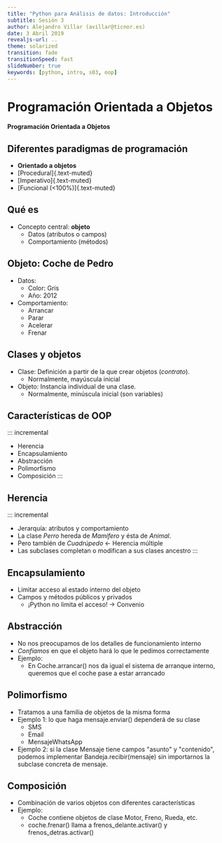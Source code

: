 ```yaml
---
title: "Python para Análisis de datos: Introducción"
subtitle: Sesión 3
author: Alejandro Villar (avillar@ticnor.es)
date: 3 Abril 2019
revealjs-url: ..
theme: solarized
transition: fade
transitionSpeed: fast
slideNumber: true
keywords: [python, intro, s03, oop]
---
```


# Programación Orientada a Objetos
#### Programación Orientada a Objetos

## Diferentes paradigmas de programación

- **Orientado a objetos**
- [Procedural]{.text-muted}
- [Imperativo]{.text-muted}
- [Funcional (<100%)]{.text-muted}

## Qué es

- Concepto central: **objeto**
    - Datos (atributos o campos)
    - Comportamiento (métodos)

## Objeto: Coche de Pedro

- Datos:
    - Color: Gris
    - Año: 2012
- Comportamiento:
    - Arrancar
    - Parar
    - Acelerar
    - Frenar

## Clases y objetos

- Clase: Definición a partir de la que crear objetos (*contrato*).
    - Normalmente, mayúscula inicial
- Objeto: Instancia individual de una clase.
    - Normalmente, minúscula inicial (son variables)

## Características de OOP

::: incremental
- Herencia
- Encapsulamiento
- Abstracción
- Polimorfismo
- Composición
:::

## Herencia

::: incremental
- Jerarquía: atributos y comportamiento
- La clase *Perro* hereda de *Mamífero* y ésta de *Animal*.
- Pero también de *Cuadrúpedo* <- Herencia múltiple
- Las subclases completan o modifican a sus clases ancestro
:::

## Encapsulamiento
- Limitar acceso al estado interno del objeto
- Campos y métodos públicos y privados
    - ¡Python no limita el acceso! -> Convenio

## Abstracción
- No nos preocupamos de los detalles de funcionamiento interno
- *Confiamos* en que el objeto hará lo que le pedimos correctamente
- Ejemplo:
    - En Coche.arrancar() nos da igual el sistema de arranque interno,
    queremos que el coche pase a estar arrancado

## Polimorfismo
- Tratamos a una familia de objetos de la misma forma
- Ejemplo 1: lo que haga mensaje.enviar() dependerá de su clase
    - SMS
    - Email
    - MensajeWhatsApp
- Ejemplo 2: si la clase Mensaje tiene campos "asunto" y "contenido",
podemos implementar Bandeja.recibir(mensaje) sin importarnos la subclase
concreta de mensaje.

## Composición
- Combinación de varios objetos con diferentes características
- Ejemplo:
    - Coche contiene objetos de clase Motor, Freno, Rueda, etc.
    - coche.frenar() llama a frenos_delante.activar() y frenos_detras.activar()
